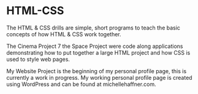 # HTML-CSS
The HTML & CSS drills are simple, short programs to teach the basic concepts of how HTML & CSS work together.

The Cinema Project 7 the Space Project were code along applications demonstrating how to put together a large HTML project and how CSS is used to style web pages.

My Website Project is the beginning of my personal profile page, this is currently a work in progress.  My working personal profile page is created using WordPress and can be found at michellehaffner.com.
